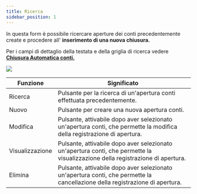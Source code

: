```yaml
---
title: Ricerca
sidebar_position: 1
---
```


In questa form è possibile ricercare aperture dei conti precedentemente create e procedere all' **inserimento di una nuova chiusura.**

Per i campi di dettaglio della testata e della griglia di ricerca vedere **[Chiusura Automatica conti.](/docs/finance-area/ledger-records/records/automatic-account-closing/search)**

![](/img/it-it/finance-area/ledger-records/records/automatic-accounts-opening/search/image01.png)





| Funzione | Significato |
| --- | --- |
| Ricerca | Pulsante per la ricerca di un'apertura conti effettuata precedentemente. |
| Nuovo | Pulsante per creare una nuova apertura conti. |
| Modifica | Pulsante, attivabile dopo aver selezionato un'apertura conti, che permette la modifica della registrazione di apertura. |
| Visualizzazione | Pulsante, attivabile dopo aver selezionato un'apertura conti, che permette la visualizzazione della registrazione di apertura. |
| Elimina | Pulsante, attivabile dopo aver selezionato un'apertura conti, che permette la cancellazione della registrazione di apertura. |






